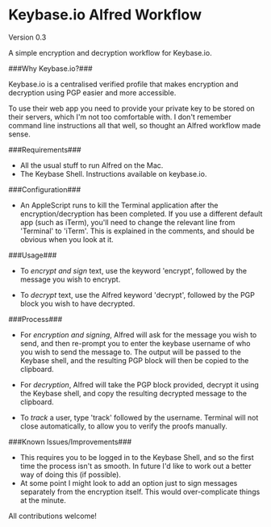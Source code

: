 Keybase.io Alfred Workflow
================
Version 0.3

A simple encryption and decryption workflow for Keybase.io.

###Why Keybase.io?###

Keybase.io is a centralised verified profile that makes encryption and decryption using PGP easier and more accessible.

To use their web app you need to provide your private key to be stored on their servers, which I'm not too comfortable with. I don't remember command line instructions all that well, so thought an Alfred workflow made sense.

###Requirements###

* All the usual stuff to run Alfred on the Mac.
* The Keybase Shell. Instructions available on keybase.io.

###Configuration###

* An AppleScript runs to kill the Terminal application after the encryption/decryption has been completed. If you use a different default app (such as iTerm), you'll need to change the relevant line from 'Terminal' to 'iTerm'. This is explained in the comments, and should be obvious when you look at it.

###Usage###

* To *encrypt and sign* text, use the keyword 'encrypt', followed by the message you wish to encrypt. 

* To *decrypt* text, use the Alfred keyword 'decrypt', followed by the PGP block you wish to have decrypted.

###Process###

* For *encryption and signing*, Alfred will ask for the message you wish to send, and then re-prompt you to enter the keybase username of who you wish to send the message to. The output will be passed to the Keybase shell, and the resulting PGP block will then be copied to the clipboard.

* For *decryption*, Alfred will take the PGP block provided, decrypt it using the Keybase shell, and copy the resulting decrypted message to the clipboard.

* To *track* a user, type 'track' followed by the username. Terminal will not close automatically, to allow you to verify the proofs manually.


###Known Issues/Improvements###

* This requires you to be logged in to the Keybase Shell, and so the first time the process isn't as smooth. In future I'd like to work out a better way of doing this (if possible).
* At some point I might look to add an option just to sign messages separately from the encryption itself. This would over-complicate things at the minute.


All contributions welcome!
